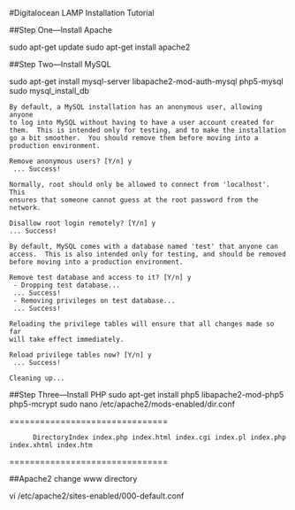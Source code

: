 #Digitalocean LAMP Installation Tutorial

##Step One—Install Apache

sudo apt-get update
sudo apt-get install apache2

##Step Two—Install MySQL

sudo apt-get install mysql-server libapache2-mod-auth-mysql php5-mysql
sudo mysql_install_db

```
By default, a MySQL installation has an anonymous user, allowing anyone
to log into MySQL without having to have a user account created for
them.  This is intended only for testing, and to make the installation
go a bit smoother.  You should remove them before moving into a
production environment.

Remove anonymous users? [Y/n] y                                            
 ... Success!

Normally, root should only be allowed to connect from 'localhost'.  This
ensures that someone cannot guess at the root password from the network.

Disallow root login remotely? [Y/n] y
... Success!

By default, MySQL comes with a database named 'test' that anyone can
access.  This is also intended only for testing, and should be removed
before moving into a production environment.

Remove test database and access to it? [Y/n] y
 - Dropping test database...
 ... Success!
 - Removing privileges on test database...
 ... Success!

Reloading the privilege tables will ensure that all changes made so far
will take effect immediately.

Reload privilege tables now? [Y/n] y
 ... Success!

Cleaning up...
```

##Step Three—Install PHP
sudo apt-get install php5 libapache2-mod-php5 php5-mcrypt
sudo nano /etc/apache2/mods-enabled/dir.conf

===============================
<IfModule mod_dir.c>

          DirectoryIndex index.php index.html index.cgi index.pl index.php index.xhtml index.htm

</IfModule>
===============================


##Apache2 change www directory

vi /etc/apache2/sites-enabled/000-default.conf

